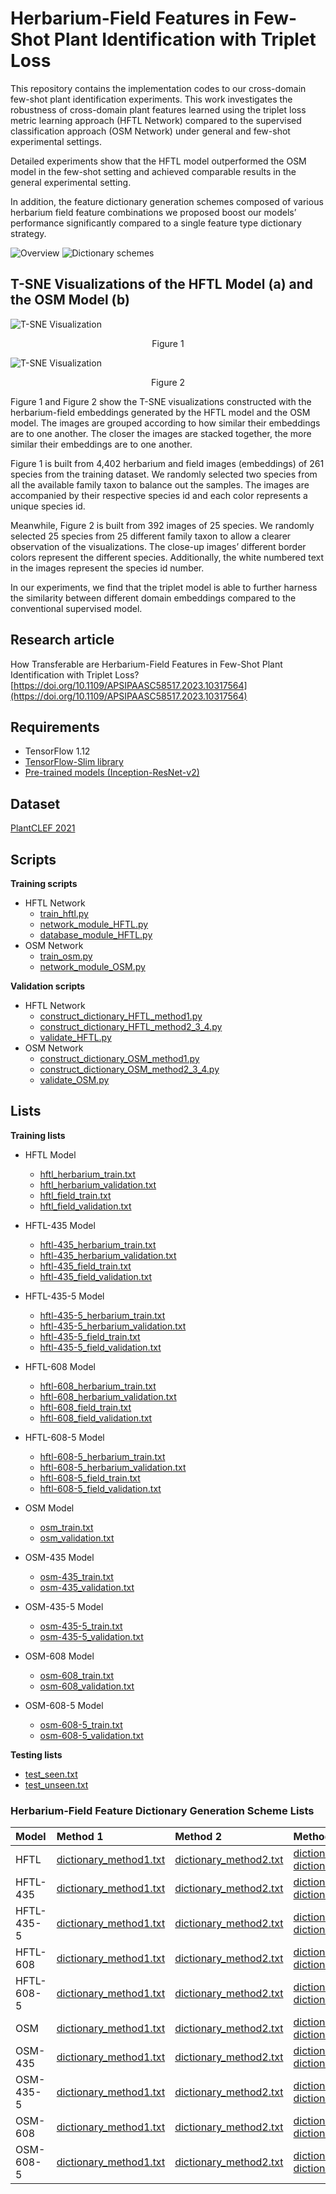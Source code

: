 # Herbarium-Field Features in Few-Shot Plant Identification with Triplet Loss

This repository contains the implementation codes to our cross-domain few-shot plant identification experiments. This work investigates the robustness of cross-domain plant features learned using the triplet loss metric learning approach (HFTL Network) compared to the supervised classification approach (OSM Network) under general and few-shot experimental settings. 

Detailed experiments show that the HFTL model outperformed the OSM model in the few-shot setting and achieved comparable results in the general experimental setting. 

In addition, the feature dictionary generation schemes composed of various herbarium field feature combinations we proposed boost our models’ performance significantly compared to a single feature type dictionary strategy.

![Overview](https://github.com/NeuonAI/hftl_fewshot/blob/51bfc5afde979c6286e9a8af2ca0d714ea01f735/static/overview_revised.jpg)
![Dictionary schemes](https://github.com/NeuonAI/hftl_fewshot/blob/42474222f539ed9b10c602b36c99e8fee8da735d/static/dictionary_schemes.png)

## T-SNE Visualizations of the HFTL Model (a) and the OSM Model (b)
![T-SNE Visualization](https://github.com/NeuonAI/hftl_fewshot/blob/51bfc5afde979c6286e9a8af2ca0d714ea01f735/static/tsne_608-5.jpg)
<p align="center"> Figure 1</p>

![T-SNE Visualization](https://github.com/NeuonAI/hftl_fewshot/blob/51bfc5afde979c6286e9a8af2ca0d714ea01f735/static/tsne_608-5_tiles.jpg)
<p align="center"> Figure 2</p>

Figure 1 and Figure 2 show the T-SNE visualizations constructed with the herbarium-field embeddings generated by the HFTL model and the OSM model.
The images are grouped according to how similar their embeddings are to one another. The closer the images are stacked together, the more similar their embeddings are to one another.

Figure 1 is built from 4,402 herbarium and field images (embeddings) of 261 species from the training dataset. We randomly selected two species from all the available family taxon to balance out the samples.
The images are accompanied by their respective species id and each color represents a unique species id.

Meanwhile, Figure 2 is built from 392 images of 25 species. We randomly selected 25 species from 25 different family taxon to allow a clearer observation of the visualizations.
The close-up images’ different border colors represent the different species. Additionally, the white numbered text in the images represent the species id number.

In our experiments, we find that the triplet model is able to further harness the similarity between different domain embeddings compared to the conventional supervised model.




## Research article
How Transferable are Herbarium-Field Features in Few-Shot Plant Identification with Triplet Loss?
[https://doi.org/10.1109/APSIPAASC58517.2023.10317564](https://doi.org/10.1109/APSIPAASC58517.2023.10317564)


## Requirements
- TensorFlow 1.12
- [TensorFlow-Slim library](https://github.com/tensorflow/models/tree/r1.12.0/research/slim)
- [Pre-trained models (Inception-ResNet-v2)](https://github.com/tensorflow/models/tree/r1.12.0/research/slim#pre-trained-models)


## Dataset
[PlantCLEF 2021](https://www.aicrowd.com/challenges/lifeclef-2021-plant)

## Scripts
**Training scripts**
- HFTL Network
  - [train_hftl.py](https://github.com/NeuonAI/hftl_fewshot/blob/51bfc5afde979c6286e9a8af2ca0d714ea01f735/scripts/train/train_hftl.py)
  - [network_module_HFTL.py](https://github.com/NeuonAI/hftl_fewshot/blob/51bfc5afde979c6286e9a8af2ca0d714ea01f735/scripts/train/network_module_HFTL.py)
  - [database_module_HFTL.py](https://github.com/NeuonAI/hftl_fewshot/blob/51bfc5afde979c6286e9a8af2ca0d714ea01f735/scripts/train/database_module_HFTL.py)
- OSM Network
  - [train_osm.py](https://github.com/NeuonAI/hftl_fewshot/blob/51bfc5afde979c6286e9a8af2ca0d714ea01f735/scripts/train/train_osm.py)
  - [network_module_OSM.py](https://github.com/NeuonAI/hftl_fewshot/blob/51bfc5afde979c6286e9a8af2ca0d714ea01f735/scripts/train/network_module_OSM.py)

**Validation scripts**
- HFTL Network
  - [construct_dictionary_HFTL_method1.py](https://github.com/NeuonAI/hftl_fewshot/blob/51bfc5afde979c6286e9a8af2ca0d714ea01f735/scripts/test/construct_dictionary_HFTL_method1.py)
  - [construct_dictionary_HFTL_method2_3_4.py](https://github.com/NeuonAI/hftl_fewshot/blob/51bfc5afde979c6286e9a8af2ca0d714ea01f735/scripts/test/construct_dictionary_HFTL_method2_3_4.py)
  - [validate_HFTL.py](https://github.com/NeuonAI/hftl_fewshot/blob/51bfc5afde979c6286e9a8af2ca0d714ea01f735/scripts/test/validate_HFTL.py)
- OSM Network
  - [construct_dictionary_OSM_method1.py](https://github.com/NeuonAI/hftl_fewshot/blob/51bfc5afde979c6286e9a8af2ca0d714ea01f735/scripts/test/construct_dictionary_OSM_method1.py)
  - [construct_dictionary_OSM_method2_3_4.py](https://github.com/NeuonAI/hftl_fewshot/blob/51bfc5afde979c6286e9a8af2ca0d714ea01f735/scripts/test/construct_dictionary_OSM_method2_3_4.py)
  - [validate_OSM.py](https://github.com/NeuonAI/hftl_fewshot/blob/51bfc5afde979c6286e9a8af2ca0d714ea01f735/scripts/test/validate_OSM.py)
  
## Lists
**Training lists**
- HFTL Model
  - [hftl_herbarium_train.txt](https://github.com/NeuonAI/hftl_fewshot/blob/51bfc5afde979c6286e9a8af2ca0d714ea01f735/lists/hftl_herbarium_train.txt)
  - [hftl_herbarium_validation.txt](https://github.com/NeuonAI/hftl_fewshot/blob/51bfc5afde979c6286e9a8af2ca0d714ea01f735/lists/hftl_herbarium_validation.txt)
  - [hftl_field_train.txt](https://github.com/NeuonAI/hftl_fewshot/blob/51bfc5afde979c6286e9a8af2ca0d714ea01f735/lists/hftl_field_train.txt)
  - [hftl_field_validation.txt](https://github.com/NeuonAI/hftl_fewshot/blob/51bfc5afde979c6286e9a8af2ca0d714ea01f735/lists/hftl_field_validation.txt)

- HFTL-435 Model
  - [hftl-435_herbarium_train.txt](https://github.com/NeuonAI/hftl_fewshot/blob/51bfc5afde979c6286e9a8af2ca0d714ea01f735/lists/hftl-435_herbarium_train.txt)
  - [hftl-435_herbarium_validation.txt](https://github.com/NeuonAI/hftl_fewshot/blob/51bfc5afde979c6286e9a8af2ca0d714ea01f735/lists/hftl-435_herbarium_validation.txt)
  - [hftl-435_field_train.txt](https://github.com/NeuonAI/hftl_fewshot/blob/51bfc5afde979c6286e9a8af2ca0d714ea01f735/lists/hftl-435_field_train.txt)
  - [hftl-435_field_validation.txt](https://github.com/NeuonAI/hftl_fewshot/blob/51bfc5afde979c6286e9a8af2ca0d714ea01f735/lists/hftl-435_field_validation.txt)

 - HFTL-435-5 Model
   - [hftl-435-5_herbarium_train.txt](https://github.com/NeuonAI/hftl_fewshot/blob/51bfc5afde979c6286e9a8af2ca0d714ea01f735/lists/hftl-435-5_herbarium_train.txt)
   - [hftl-435-5_herbarium_validation.txt](https://github.com/NeuonAI/hftl_fewshot/blob/51bfc5afde979c6286e9a8af2ca0d714ea01f735/lists/hftl-435-5_herbarium_validation.txt)
   - [hftl-435-5_field_train.txt](https://github.com/NeuonAI/hftl_fewshot/blob/51bfc5afde979c6286e9a8af2ca0d714ea01f735/lists/hftl-435-5_field_train.txt)
   - [hftl-435-5_field_validation.txt](https://github.com/NeuonAI/hftl_fewshot/blob/51bfc5afde979c6286e9a8af2ca0d714ea01f735/lists/hftl-435-5_field_validation.txt)

- HFTL-608 Model
  - [hftl-608_herbarium_train.txt](https://github.com/NeuonAI/hftl_fewshot/blob/51bfc5afde979c6286e9a8af2ca0d714ea01f735/lists/hftl-608_herbarium_train.txt)
  - [hftl-608_herbarium_validation.txt](https://github.com/NeuonAI/hftl_fewshot/blob/51bfc5afde979c6286e9a8af2ca0d714ea01f735/lists/hftl-608_herbarium_validation.txt)
  - [hftl-608_field_train.txt](https://github.com/NeuonAI/hftl_fewshot/blob/51bfc5afde979c6286e9a8af2ca0d714ea01f735/lists/hftl-608_field_train.txt)
  - [hftl-608_field_validation.txt](https://github.com/NeuonAI/hftl_fewshot/blob/51bfc5afde979c6286e9a8af2ca0d714ea01f735/lists/hftl-608_field_validation.txt)

- HFTL-608-5 Model
  - [hftl-608-5_herbarium_train.txt](https://github.com/NeuonAI/hftl_fewshot/blob/51bfc5afde979c6286e9a8af2ca0d714ea01f735/lists/hftl-608-5_herbarium_train.txt)
  - [hftl-608-5_herbarium_validation.txt](https://github.com/NeuonAI/hftl_fewshot/blob/51bfc5afde979c6286e9a8af2ca0d714ea01f735/lists/hftl-608-5_herbarium_validation.txt)
  - [hftl-608-5_field_train.txt](https://github.com/NeuonAI/hftl_fewshot/blob/51bfc5afde979c6286e9a8af2ca0d714ea01f735/lists/hftl-608-5_field_train.txt)
  - [hftl-608-5_field_validation.txt](https://github.com/NeuonAI/hftl_fewshot/blob/51bfc5afde979c6286e9a8af2ca0d714ea01f735/lists/hftl-608-5_field_validation.txt)

- OSM Model
  - [osm_train.txt](https://github.com/NeuonAI/hftl_fewshot/blob/51bfc5afde979c6286e9a8af2ca0d714ea01f735/lists/osm_train.txt)
  - [osm_validation.txt](https://github.com/NeuonAI/hftl_fewshot/blob/51bfc5afde979c6286e9a8af2ca0d714ea01f735/lists/osm_validation.txt)

- OSM-435 Model
  - [osm-435_train.txt](https://github.com/NeuonAI/hftl_fewshot/blob/51bfc5afde979c6286e9a8af2ca0d714ea01f735/lists/osm-435_train.txt)
  - [osm-435_validation.txt](https://github.com/NeuonAI/hftl_fewshot/blob/51bfc5afde979c6286e9a8af2ca0d714ea01f735/lists/osm-435_validation.txt)

- OSM-435-5 Model
  - [osm-435-5_train.txt](https://github.com/NeuonAI/hftl_fewshot/blob/51bfc5afde979c6286e9a8af2ca0d714ea01f735/lists/osm-435-5_train.txt)
  - [osm-435-5_validation.txt](https://github.com/NeuonAI/hftl_fewshot/blob/51bfc5afde979c6286e9a8af2ca0d714ea01f735/lists/osm-435-5_validation.txt)

- OSM-608 Model
  - [osm-608_train.txt](https://github.com/NeuonAI/hftl_fewshot/blob/51bfc5afde979c6286e9a8af2ca0d714ea01f735/lists/osm-608_train.txt)
  - [osm-608_validation.txt](https://github.com/NeuonAI/hftl_fewshot/blob/51bfc5afde979c6286e9a8af2ca0d714ea01f735/lists/osm-608_validation.txt)

- OSM-608-5 Model
  - [osm-608-5_train.txt](https://github.com/NeuonAI/hftl_fewshot/blob/51bfc5afde979c6286e9a8af2ca0d714ea01f735/lists/osm-608-5_train.txt)
  - [osm-608-5_validation.txt](https://github.com/NeuonAI/hftl_fewshot/blob/51bfc5afde979c6286e9a8af2ca0d714ea01f735/lists/osm-608-5_validation.txt)

**Testing lists**
- [test_seen.txt](https://github.com/NeuonAI/hftl_fewshot/blob/51bfc5afde979c6286e9a8af2ca0d714ea01f735/lists/test_seen.txt)
- [test_unseen.txt](https://github.com/NeuonAI/hftl_fewshot/blob/51bfc5afde979c6286e9a8af2ca0d714ea01f735/lists/test_unseen.txt)

### Herbarium-Field Feature Dictionary Generation Scheme Lists
Model               |  Method 1 |  Method 2 | Method 3 | Method 4 
:-------------------------|:-------------------------|:-------------------------|:-------------------------|:-------------------------
HFTL | [dictionary_method1.txt](https://github.com/NeuonAI/hftl_fewshot/blob/51bfc5afde979c6286e9a8af2ca0d714ea01f735/dictionary/dictionary_method1.txt) | [dictionary_method2.txt](https://github.com/NeuonAI/hftl_fewshot/blob/51bfc5afde979c6286e9a8af2ca0d714ea01f735/dictionary/dictionary_method2.txt) | [dictionary_method3_herbarium.txt](https://github.com/NeuonAI/hftl_fewshot/blob/51bfc5afde979c6286e9a8af2ca0d714ea01f735/dictionary/dictionary_method3_herbarium.txt) [dictionary_method3_field.txt](https://github.com/NeuonAI/hftl_fewshot/blob/51bfc5afde979c6286e9a8af2ca0d714ea01f735/dictionary/dictionary_method3_field.txt) | [dictionary_method4_herbarium.txt](https://github.com/NeuonAI/hftl_fewshot/blob/51bfc5afde979c6286e9a8af2ca0d714ea01f735/dictionary/dictionary_method4_herbarium.txt) [dictionary_method4_field.txt](https://github.com/NeuonAI/hftl_fewshot/blob/51bfc5afde979c6286e9a8af2ca0d714ea01f735/dictionary/dictionary_method4_field.txt)
HFTL-435 | [dictionary_method1.txt](https://github.com/NeuonAI/hftl_fewshot/blob/51bfc5afde979c6286e9a8af2ca0d714ea01f735/dictionary/dictionary_method1.txt) | [dictionary_method2.txt](https://github.com/NeuonAI/hftl_fewshot/blob/51bfc5afde979c6286e9a8af2ca0d714ea01f735/dictionary/dictionary_method2.txt) | [dictionary_method3_herbarium_435.txt](https://github.com/NeuonAI/hftl_fewshot/blob/51bfc5afde979c6286e9a8af2ca0d714ea01f735/dictionary/dictionary_method3_herbarium_435.txt) [dictionary_method3_field_435.txt](https://github.com/NeuonAI/hftl_fewshot/blob/51bfc5afde979c6286e9a8af2ca0d714ea01f735/dictionary/dictionary_method3_field_435.txt) | [dictionary_method4_herbarium_435.txt](https://github.com/NeuonAI/hftl_fewshot/blob/51bfc5afde979c6286e9a8af2ca0d714ea01f735/dictionary/dictionary_method4_herbarium_435.txt) [dictionary_method4_field_435.txt](https://github.com/NeuonAI/hftl_fewshot/blob/51bfc5afde979c6286e9a8af2ca0d714ea01f735/dictionary/dictionary_method4_field_435.txt)
HFTL-435-5 | [dictionary_method1.txt](https://github.com/NeuonAI/hftl_fewshot/blob/51bfc5afde979c6286e9a8af2ca0d714ea01f735/dictionary/dictionary_method1.txt) | [dictionary_method2.txt](https://github.com/NeuonAI/hftl_fewshot/blob/51bfc5afde979c6286e9a8af2ca0d714ea01f735/dictionary/dictionary_method2.txt) | [dictionary_method3_herbarium.txt](https://github.com/NeuonAI/hftl_fewshot/blob/51bfc5afde979c6286e9a8af2ca0d714ea01f735/dictionary/dictionary_method3_herbarium.txt) [dictionary_method3_field.txt](https://github.com/NeuonAI/hftl_fewshot/blob/51bfc5afde979c6286e9a8af2ca0d714ea01f735/dictionary/dictionary_method3_field.txt) |  [dictionary_method4_herbarium.txt](https://github.com/NeuonAI/hftl_fewshot/blob/51bfc5afde979c6286e9a8af2ca0d714ea01f735/dictionary/dictionary_method4_herbarium.txt) [dictionary_method4_field.txt](https://github.com/NeuonAI/hftl_fewshot/blob/51bfc5afde979c6286e9a8af2ca0d714ea01f735/dictionary/dictionary_method4_field.txt)
HFTL-608 | [dictionary_method1.txt](https://github.com/NeuonAI/hftl_fewshot/blob/51bfc5afde979c6286e9a8af2ca0d714ea01f735/dictionary/dictionary_method1.txt) | [dictionary_method2.txt](https://github.com/NeuonAI/hftl_fewshot/blob/51bfc5afde979c6286e9a8af2ca0d714ea01f735/dictionary/dictionary_method2.txt) | [dictionary_method3_herbarium_608.txt](https://github.com/NeuonAI/hftl_fewshot/blob/51bfc5afde979c6286e9a8af2ca0d714ea01f735/dictionary/dictionary_method3_herbarium_608.txt) [dictionary_method3_field_608.txt](https://github.com/NeuonAI/hftl_fewshot/blob/51bfc5afde979c6286e9a8af2ca0d714ea01f735/dictionary/dictionary_method3_field_608.txt) | [dictionary_method4_herbarium_608.txt](https://github.com/NeuonAI/hftl_fewshot/blob/51bfc5afde979c6286e9a8af2ca0d714ea01f735/dictionary/dictionary_method4_herbarium_608.txt) [dictionary_method4_field_608.txt](https://github.com/NeuonAI/hftl_fewshot/blob/51bfc5afde979c6286e9a8af2ca0d714ea01f735/dictionary/dictionary_method4_field_608.txt)
HFTL-608-5 | [dictionary_method1.txt](https://github.com/NeuonAI/hftl_fewshot/blob/51bfc5afde979c6286e9a8af2ca0d714ea01f735/dictionary/dictionary_method1.txt) | [dictionary_method2.txt](https://github.com/NeuonAI/hftl_fewshot/blob/51bfc5afde979c6286e9a8af2ca0d714ea01f735/dictionary/dictionary_method2.txt) | [dictionary_method3_herbarium.txt](https://github.com/NeuonAI/hftl_fewshot/blob/51bfc5afde979c6286e9a8af2ca0d714ea01f735/dictionary/dictionary_method3_herbarium.txt) [dictionary_method3_field.txt](https://github.com/NeuonAI/hftl_fewshot/blob/51bfc5afde979c6286e9a8af2ca0d714ea01f735/dictionary/dictionary_method3_field.txt) | [dictionary_method4_herbarium.txt](https://github.com/NeuonAI/hftl_fewshot/blob/51bfc5afde979c6286e9a8af2ca0d714ea01f735/dictionary/dictionary_method4_herbarium.txt) [dictionary_method4_field.txt](https://github.com/NeuonAI/hftl_fewshot/blob/51bfc5afde979c6286e9a8af2ca0d714ea01f735/dictionary/dictionary_method4_field.txt)
OSM | [dictionary_method1.txt](https://github.com/NeuonAI/hftl_fewshot/blob/51bfc5afde979c6286e9a8af2ca0d714ea01f735/dictionary/dictionary_method1.txt) | [dictionary_method2.txt](https://github.com/NeuonAI/hftl_fewshot/blob/51bfc5afde979c6286e9a8af2ca0d714ea01f735/dictionary/dictionary_method2.txt) | [dictionary_method3_herbarium.txt](https://github.com/NeuonAI/hftl_fewshot/blob/51bfc5afde979c6286e9a8af2ca0d714ea01f735/dictionary/dictionary_method3_herbarium.txt) [dictionary_method3_field.txt](https://github.com/NeuonAI/hftl_fewshot/blob/51bfc5afde979c6286e9a8af2ca0d714ea01f735/dictionary/dictionary_method3_field.txt) | [dictionary_method4_herbarium.txt](https://github.com/NeuonAI/hftl_fewshot/blob/51bfc5afde979c6286e9a8af2ca0d714ea01f735/dictionary/dictionary_method4_herbarium.txt) [dictionary_method4_field.txt](https://github.com/NeuonAI/hftl_fewshot/blob/51bfc5afde979c6286e9a8af2ca0d714ea01f735/dictionary/dictionary_method4_field.txt) 
OSM-435 | [dictionary_method1.txt](https://github.com/NeuonAI/hftl_fewshot/blob/51bfc5afde979c6286e9a8af2ca0d714ea01f735/dictionary/dictionary_method1.txt) | [dictionary_method2.txt](https://github.com/NeuonAI/hftl_fewshot/blob/51bfc5afde979c6286e9a8af2ca0d714ea01f735/dictionary/dictionary_method2.txt) | [dictionary_method3_herbarium_435.txt](https://github.com/NeuonAI/hftl_fewshot/blob/51bfc5afde979c6286e9a8af2ca0d714ea01f735/dictionary/dictionary_method3_herbarium_435.txt) [dictionary_method3_field_435.txt](https://github.com/NeuonAI/hftl_fewshot/blob/51bfc5afde979c6286e9a8af2ca0d714ea01f735/dictionary/dictionary_method3_field_435.txt) | [dictionary_method4_herbarium_435.txt](https://github.com/NeuonAI/hftl_fewshot/blob/51bfc5afde979c6286e9a8af2ca0d714ea01f735/dictionary/dictionary_method4_herbarium_435.txt) [dictionary_method4_field_435.txt](https://github.com/NeuonAI/hftl_fewshot/blob/51bfc5afde979c6286e9a8af2ca0d714ea01f735/dictionary/dictionary_method4_field_435.txt)
OSM-435-5 | [dictionary_method1.txt](https://github.com/NeuonAI/hftl_fewshot/blob/51bfc5afde979c6286e9a8af2ca0d714ea01f735/dictionary/dictionary_method1.txt) | [dictionary_method2.txt](https://github.com/NeuonAI/hftl_fewshot/blob/51bfc5afde979c6286e9a8af2ca0d714ea01f735/dictionary/dictionary_method2.txt) | [dictionary_method3_herbarium.txt](https://github.com/NeuonAI/hftl_fewshot/blob/51bfc5afde979c6286e9a8af2ca0d714ea01f735/dictionary/dictionary_method3_herbarium.txt) [dictionary_method3_field.txt](https://github.com/NeuonAI/hftl_fewshot/blob/51bfc5afde979c6286e9a8af2ca0d714ea01f735/dictionary/dictionary_method3_field.txt) | [dictionary_method4_herbarium.txt](https://github.com/NeuonAI/hftl_fewshot/blob/51bfc5afde979c6286e9a8af2ca0d714ea01f735/dictionary/dictionary_method4_herbarium.txt) [dictionary_method4_field.txt](https://github.com/NeuonAI/hftl_fewshot/blob/51bfc5afde979c6286e9a8af2ca0d714ea01f735/dictionary/dictionary_method4_field.txt)
OSM-608 | [dictionary_method1.txt](https://github.com/NeuonAI/hftl_fewshot/blob/51bfc5afde979c6286e9a8af2ca0d714ea01f735/dictionary/dictionary_method1.txt) | [dictionary_method2.txt](https://github.com/NeuonAI/hftl_fewshot/blob/51bfc5afde979c6286e9a8af2ca0d714ea01f735/dictionary/dictionary_method2.txt) | [dictionary_method3_herbarium_608.txt](https://github.com/NeuonAI/hftl_fewshot/blob/51bfc5afde979c6286e9a8af2ca0d714ea01f735/dictionary/dictionary_method3_herbarium_608.txt) [dictionary_method3_field_608.txt](https://github.com/NeuonAI/hftl_fewshot/blob/51bfc5afde979c6286e9a8af2ca0d714ea01f735/dictionary/dictionary_method3_field_608.txt) | [dictionary_method4_herbarium_608.txt](https://github.com/NeuonAI/hftl_fewshot/blob/51bfc5afde979c6286e9a8af2ca0d714ea01f735/dictionary/dictionary_method4_herbarium_608.txt) [dictionary_method4_field_608.txt](https://github.com/NeuonAI/hftl_fewshot/blob/51bfc5afde979c6286e9a8af2ca0d714ea01f735/dictionary/dictionary_method4_field_608.txt)
OSM-608-5 | [dictionary_method1.txt](https://github.com/NeuonAI/hftl_fewshot/blob/51bfc5afde979c6286e9a8af2ca0d714ea01f735/dictionary/dictionary_method1.txt) | [dictionary_method2.txt](https://github.com/NeuonAI/hftl_fewshot/blob/51bfc5afde979c6286e9a8af2ca0d714ea01f735/dictionary/dictionary_method2.txt) | [dictionary_method3_herbarium.txt](https://github.com/NeuonAI/hftl_fewshot/blob/51bfc5afde979c6286e9a8af2ca0d714ea01f735/dictionary/dictionary_method3_herbarium.txt) [dictionary_method3_field.txt](https://github.com/NeuonAI/hftl_fewshot/blob/51bfc5afde979c6286e9a8af2ca0d714ea01f735/dictionary/dictionary_method3_field.txt) | [dictionary_method4_herbarium.txt](https://github.com/NeuonAI/hftl_fewshot/blob/51bfc5afde979c6286e9a8af2ca0d714ea01f735/dictionary/dictionary_method4_herbarium.txt) [dictionary_method4_field.txt](https://github.com/NeuonAI/hftl_fewshot/blob/51bfc5afde979c6286e9a8af2ca0d714ea01f735/dictionary/dictionary_method4_field.txt)

 

 
